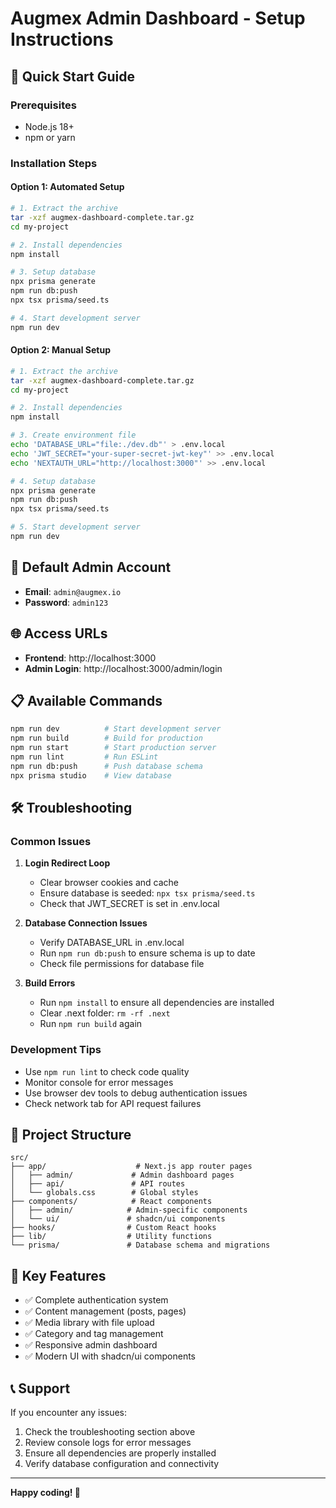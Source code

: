# Augmex Admin Dashboard - Setup Instructions

## 🚀 Quick Start Guide

### Prerequisites
- Node.js 18+ 
- npm or yarn

### Installation Steps

#### Option 1: Automated Setup
```bash
# 1. Extract the archive
tar -xzf augmex-dashboard-complete.tar.gz
cd my-project

# 2. Install dependencies
npm install

# 3. Setup database
npx prisma generate
npm run db:push
npx tsx prisma/seed.ts

# 4. Start development server
npm run dev
```

#### Option 2: Manual Setup
```bash
# 1. Extract the archive
tar -xzf augmex-dashboard-complete.tar.gz
cd my-project

# 2. Install dependencies
npm install

# 3. Create environment file
echo 'DATABASE_URL="file:./dev.db"' > .env.local
echo 'JWT_SECRET="your-super-secret-jwt-key"' >> .env.local
echo 'NEXTAUTH_URL="http://localhost:3000"' >> .env.local

# 4. Setup database
npx prisma generate
npm run db:push
npx tsx prisma/seed.ts

# 5. Start development server
npm run dev
```

## 🔐 Default Admin Account
- **Email**: `admin@augmex.io`
- **Password**: `admin123`

## 🌐 Access URLs
- **Frontend**: http://localhost:3000
- **Admin Login**: http://localhost:3000/admin/login

## 📋 Available Commands
```bash
npm run dev          # Start development server
npm run build        # Build for production
npm run start        # Start production server
npm run lint         # Run ESLint
npm run db:push      # Push database schema
npx prisma studio    # View database
```

## 🛠️ Troubleshooting

### Common Issues

1. **Login Redirect Loop**
   - Clear browser cookies and cache
   - Ensure database is seeded: `npx tsx prisma/seed.ts`
   - Check that JWT_SECRET is set in .env.local

2. **Database Connection Issues**
   - Verify DATABASE_URL in .env.local
   - Run `npm run db:push` to ensure schema is up to date
   - Check file permissions for database file

3. **Build Errors**
   - Run `npm install` to ensure all dependencies are installed
   - Clear .next folder: `rm -rf .next`
   - Run `npm run build` again

### Development Tips
- Use `npm run lint` to check code quality
- Monitor console for error messages
- Use browser dev tools to debug authentication issues
- Check network tab for API request failures

## 📁 Project Structure
```
src/
├── app/                    # Next.js app router pages
│   ├── admin/             # Admin dashboard pages
│   ├── api/               # API routes
│   └── globals.css        # Global styles
├── components/            # React components
│   ├── admin/            # Admin-specific components
│   └── ui/               # shadcn/ui components
├── hooks/                # Custom React hooks
├── lib/                  # Utility functions
└── prisma/               # Database schema and migrations
```

## 🎯 Key Features
- ✅ Complete authentication system
- ✅ Content management (posts, pages)
- ✅ Media library with file upload
- ✅ Category and tag management
- ✅ Responsive admin dashboard
- ✅ Modern UI with shadcn/ui components

## 📞 Support
If you encounter any issues:
1. Check the troubleshooting section above
2. Review console logs for error messages
3. Ensure all dependencies are properly installed
4. Verify database configuration and connectivity

---

**Happy coding! 🚀**